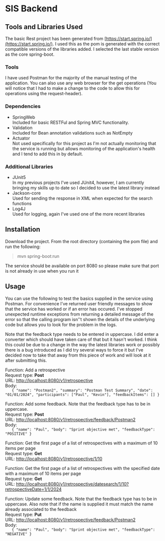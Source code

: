 # SIS Backend

## Tools and Libraries Used

The basic Rest project has been generated from [https://start.spring.io/](https://start.spring.io/).  I used this as the pom is generated with the correct compatible versions of the libraries added.  I selected the last stable version as the core spring-boot.

### Tools

I have used Postman for the majority of the manual testing of the application.  You can also use any web browser for the get operations (You will notice that I had to make a change to the code to allow this for operations using the request-header).

### Dependencies

- SpringWeb  
	Included for basic RESTFul and Spring MVC functionality.
- Validation  
	Included for Bean annotation validations such as NotEmpty
- Actuator  
	Not used specifically for this project as I'm not actually monitoring that the service is running 
but allows monitoring of the application's health and I tend to add this in by default.

### Additional Libraries

- JUnit5  
	In my previous projects I've used JUnit4, however, I am currently bringing my skills up to date so I decided to use the latest library instead
- Jackson-core  
	Used for sending the response in XML when expected for the search functions
- Log4J  
	Used for logging, again I've used one of the more recent libraries

## Installation

Download the project.  From the root directory (containing the pom file) and run the following:
> mvn spring-boot:run

The service should be available on port 8080 so please make sure that port is not already in use when you run it 

## Usage

You can use the following to test the basics supplied in the service using Postman.  For convenience 
I've returned user friendly messages to show that the service has worked or if an error has occured. 
I've stopped unexpected runtime exceptions from returning a detailed message of the error so that 
the calling program isn''t shown the details of the underlying code but allows you to look for the problem 
in the logs.  

Note that the feedback type needs to be entered in uppercase.  I did enter a converter which should have taken care of that but it hasn't worked.  I think this could be due to a change in the way the latest libraries work 
or possibly there is a bug introduced as I did try several ways to force it but I've decided now to take that
away from this piece of work and will look at it after submitting this.

Function: Add a retrospective  
Request type: **Post**  
URL: [http://localhost:8080/v1/retrospective](http://localhost:8080/v1/retrospective)  
Body:  
`	{
	    "name": "Postman2",
	    "summary": "Postman Test Summary",
	    "date": "01/01/2024",
	    "participants": ["Paul", "Kevin"],
	    "feedbackItems": []
	}`

Function: Add some feedback.  Note that the feedback type has to be in uppercase.  
Request type: **Post**  
URL: [http://localhost:8080/v1/retrospective/feedback/Postman2](http://localhost:8080/v1/retrospective/feedback/Postman2)  
Body:  
`	{
	    "name": "Paul",
	    "body": "Sprint objective met",
	    "feedbackType": "POSITIVE"
	}`

Function: Get the first page of a list of retrospectives with a maximum of 10 items per page  
Request type: **Get**  
URL: [http://localhost:8080/v1/retrospective/1/10](http://localhost:8080/v1/retrospective/1/10)  

Function: Get the first page of a list of retrospectives with the specified date with a maximum of 10 items per page  
Request type: **Get**  
URL: [http://localhost:8080/v1/retrospective/datesearch/1/10?retrospectiveDate=1/1/2024](http://localhost:8080/v1/retrospective/datesearch/1/10?retrospectiveDate=1/1/2024)  

Function: Update some feedback.  Note that the feedback type has to be in uppercase. Also note that if the name is supplied it must match the name already associated to the feedback  
Request type: **Put**  
URL: [http://localhost:8080/v1/retrospective/feedback/Postman2](http://localhost:8080/v1/retrospective/feedback/Postman2)  
Body:  
`	{
	    "name": "Paul",
	    "body": "Sprint objective met",
	    "feedbackType": "NEGATIVE"
	}`
